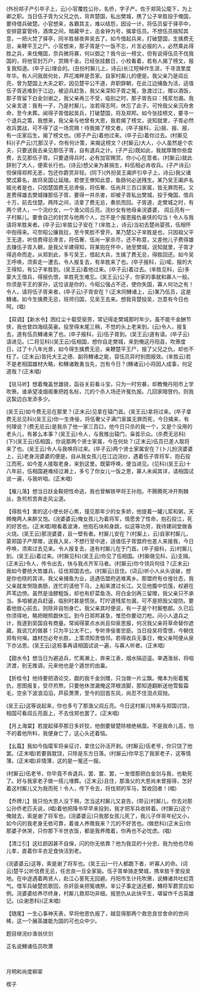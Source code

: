 <!-- { "loadSidebar": true } -->
(外扮郑子产引卒子上，云)小官覆姓公孙，名侨，字子产。佐于郑简公麾下，为上卿之职。当日伍子胥为父兄之仇，背弃楚国，私出樊城，携了公子芈胜投于俺国，要待借兵破楚。小官想来，各霸其主，难以结怨，因设一计，将伍员留于驿亭中，安排筵宴管待，酒席之间，暗藏甲士，击金钟为号，擒拿伍员。不想伍员揣知其意，一把火焚了驿亭，同半胜昼夜奔吴去了。如今借起兵来，打破楚国，生擒费无忌，亲鞭平王之尸。小官想来，那子胥是个一饭不忘，片言必报的人，必然乘此得胜之兵，来伐俺国，奈兵微将寡，何以御之？我今出一榜文，但有说得伍员不伐我国的，将他官封万户，赏赐千金。已经张挂数日，小校看着，若有人揭了榜文，报复我知道。(卒子云)理会的。(丑扮村厮儿上，诗云)长江短棹作生涯，千寻浪里度年华。有人问我居何处，芦花滩畔是吾家。自家村厮儿的便是。我父亲乃是闾丘亮，曾为楚国上大夫之职，因见楚平公不道，弃职辞朝，在此江边捕鱼为活，适值伍子胥逃难到于江边，被迫兵赶急，我父亲深知子胥之冤，急渡过江，赠以酒饭，那子胥留下白金剑谢之，我父亲再三不受，临别之时，那子胥告曰：残浆勿漏。我父亲言道：我有一子，乃是村厮儿，汝若得志呵，休忘了此子。可怜我父亲沉舟舍命，至今未葬。闻得子胥借起吴兵，打破楚国，将及郑邦。如今张挂榜文，要寻一个退兵之策，我想来，我父亲与他曾有大恩，我若揭了榜文，说知就里，子胥必然收兵罢战，可不得了这一场赏赐！待我揭了榜文者。(卒子报科，云)报、报、报，有一庄家后生，揭了榜文也。(郑子产云)着他过来。(卒子云)着你过去。(村厮见科)(子产云)兀那汉子，你有何计策，来揭这榜文？(村厮云)大人，小人虽然是个农夫，只要送我去亲见那伍子胥，自有退兵之计。(子产云)既如此，我就厚赠你些盘费，去见那伍子胥。只要退得兵时，必有加官赐赏。你小心在意者。(村厮云)就此辞别了大人，便索长行也。(诗云)想父亲为甚捐生，料伍相必肯收兵。(子产诗云)但保得郑邦无恙，包还你爵赏非轻。(同下)(外扮吴王阖庐引卒子上，诗云)我父诸樊忒慕名，故将吴国让延陵。若使王僚知此意，鱼肠何必送残生。某乃吴王阖庐名姬光者是也，只因楚国费无忌谗佞，将伍奢、伍尚并三百口家属，皆无罪而死。又差费得雄去樊城赚那伍子胥，要得一并杀害，却被子胥私出樊城，投于俺国，借兵十万，前去伐楚。两阵之间，活拿了费无忌，奏凯而回。子胥道，走樊城之时，有两个贤人，一个浣纱女，一个渔父闾丘亮。浣纱女有他母亲浣婆婆，
闾丘亮有一子村厮儿。要舍自己的封赏与他两个人，岂不是个报恩报仇豪侠的勾当！令人与我请将芈胜来者。(卒子云)芈胜公子安在？(芈胜上，诗云)当初去楚尚婴孩，伍相怀中抱得来。可奈昭公攘我拉，至今笑脸不曾开。某乃楚公子芈胜是也，只因祖父平王无道，听信费得忌谗言，将伍奢、伍尚一家杀尽，还不称意，又差他儿子费得雄去赚伍子胥入朝，是我父半建得知，将某抱在怀中，驰至樊城，说知就里，子胥才得逃命而走。从郑到此，多亏吴王，借起大兵，生擒了费无忌，得胜回还。如今吴王呼唤，须索走一遭去。令人报复去，有芈胜来了也。(卒子报科，云)喏，报的大王得知，有公子芈胜到。(吴王云)着他过来。(卒子云)着过去。(芈胜见科，云)多蒙大王借兵，得报仇恨，芈胜死生难忘。(吴王云)公子，你家的事就和寡人一般。你须是平王的家孙，这位该是你的，今昭公强占不还，使你失国，寡人何功之有！令人，请将伍子胥来者，(卒子云)子胥安在？(正末同鱄诸上，云)某乃伍员，这是鱄诸。如今生擒费无忌，班师归国，见吴王去来。想我背楚投吴，岂意有今日也呵。(唱)

【双调】【新水令】困红尘十载受驱劳，常记得走樊城那时年少。虽不能千金酬节侠，我也曾四海结英豪。投至得末尾三稍，不觉的头上老来到。(云)令人，报复去，道有伍员鱄诸来了也。(卒子报科，云)伍子胥到。(吴王云)道有请。(卒子云)请进见。(二将见科)(吴王云)伍相国，想你自走樊城，来到俺这丹阳县，吹箫度日，过了十八年光景，如今得生擒费无忌，亲鞭楚平王尸，报了父兄之仇，却也不枉了。(正末云)皆托大王之德、副将鱄诸之能，容伍员异时别图报效。(芈胜云)若不是老相国雄材大略，和鱄诸敢勇当先，岂有今日？(鱄诸云)小将因人成事，何足道哉？(正末唱)

【驻马听】想着俺盖世雄骁，函谷关前看斗宝，只为一时穷暴，却教俺丹阳市上学吹箫。谁承望凌烟阁重把姓名标，兀的个杀人场还许冤仇报。几回家暗窨约。则我这鬓边白发添多少。

(吴王云)如今费无忌在那里？(正末云)见拿在辕门首。(吴王云)拿将过来。(卒子拿费无忌见科)(吴王云)你一生谗佞，将伍奢父子满门家属无罪而死，今日擒来，有何理说？(费无忌云)是我杀了他一家三百口，他今日只杀的我一个，又是个没用的老头儿，有甚么本事？(吴王云)令人，与我推出辕门，枭首示众。(杀费无忌科)(下)(吴王云)伍相国，你说那两个贤士家属，今在何处？(正末云)伍员已差人取将来了也。(吴王云)令人与我唤将过来。(卒子云)两个贤士家属安在？(卜儿扮浣婆婆上，云)老身浣婆婆的便是。自从我女孩儿在江边浣纱，遇着伍子胥将军，抱石投江而死，如今差人接取老身，来到这里。既蒙呼唤，便当进见。(见科)(吴王云)十八年前，伍相国避难经过濑上，多亏了你女儿一饭之恩，寡人未闻其详，请相国试说一遍，与我听咱。(正末唱)

【雁儿落】想当日跃金鞍把性命逃，我也曾解铁甲将王孙抱。不腾腾死冲开荆棘丛，急煎煎苦奔走风尘道。

【得胜令】害的这小使长好心焦，撞见那年少的女多娇，他提着一罐儿浆和粥，天赐俺两人来醉又饱。(浣婆婆云)俺女孩儿为着将军，情愿舍了性命，抱石投江，死的好苦也。(正末唱)眼看着波涛，他抱石块和身跳，似这等功劳，我待建祠堂做香火烧。(吴王云)那浣婆婆，且一壁有者。村厮儿安在？(村厮上，云)自家村厮儿，蒙郑国子产厚赠，送我入吴，不想行至中途，适值伍子胥盟府也差人来接我，今日呼唤，须索过去见来。令人报复去，道有村厮儿在于门首。(卒子报科，云)村厮儿到。(吴王云)着过来。(村厮见科)(吴王云)你见了伍相国。(村厮做见科，云)支揖。(正末云)令人，传令出去，快与我点齐军马者。(村厮云)你今领兵何往？(正末云)我如今要统大势雄兵，征伐郑国去也。(村厮云)且住。(词云)听小人从头说破，想是你也晓的其详。我父亲捕鱼为业，适遇伍盟府逃难离乡。那盟府有仓徨壮态，我父亲就发恻隐衷肠，连忙的请他下马，上船来渡过长江。又见他腹中饥饿，权避在芦苇边傍。虽然是浊醪粗饭，却也有虾菜鱼汤。将白金剑再三留赠，我父亲只不承当。多咱被追兵赶逼，临别时甚是慌张。叮咛道残浆勿漏，可不是把我父堤防。要着他放心前去，则除非自刎身亡。我父亲其时便说，有一子是个村厮憨郎。久已后你须得地，略把眼照觑休忘。到今日郑邦甚急，惟恐你要动刀枪。问小人退兵之计，我道到吴国自有商量。常闻得蒙点水尚且仰泉思报，何况我父亲将草命替你遮藏。我说兀的做甚！只为平公太不仁，专听谗佞害忠臣。当日投吴将雪恨，今朝伐郑有何嗔。雄材岂必夸长胜，上策须知贵恤邻。若得收兵无事日，俺父亲呵便从泉下亦沾恩。(吴王云)这桩事再请相国试说一遍，与寡人听者。(正末唱)

【甜水令】想当日为避追兵，忙离濑上，奔来江表，烟水隔迢遥。幸遇渔翁，将咱济渡，别无推调，元来他也是个遁世的由巢。

【折桂令】他待要把酒论交，觑的我千金剑赠，只当做一片尘飘。俺本为衔着冤仇，思图报复，受尽煎熬，只要他休泄漏俺这萍根浪脚，那知道翻断送他雪鬓霜毛，空余下波浪滔滔，芦荻萧萧，至今的回首东风，尚忍不住泪点双抛。

(吴王云)这等说起来，你也多亏了那渔父闾丘亮。今日这村厮儿特来与郑国讨饶，相国可看闾丘亮面上，不去伐郑也罢了。(正末唱)

【月上海棠】若提起驿亭那日多奸狡，他倒要替楚除根绝祸苗。不是我命儿高，怕不的着他所料，我便身亡了，这心头还着恼。

【幺篇】我如今指麾军将亲征讨，拿住公孙活开剥。(村厮云)伍老爷，你只饶了他罢。(正末唱)若要我耽饶，只除是东方日落。(村厮云)你早忘了我家老子，这等情薄。(正末唱)非情薄，这的是一冤还一报。

(村厮云)伍老爷，你毕竟不肯退兵，罢、罢、罢，一发借那把白金剑与我，也勒死了。好与我家老子做一搭儿埋葬。(正末云)且住，那渔父的大恩尚未曾报得，怎好着这村厮儿又为我而死！令人，传下令去，将伐郑的军马，暂收回者！(唱)

【乔牌儿】我只怕大恩人没下稍，怎当这村厮儿又哀告。(带云)村厮儿，你去对那公孙侨老匹夫说，(唱)着他把降书早早来投到，我才把军兵收转着。(村厮云)这个俺就去，索是谢了将军也。(浣婆婆云)只我那女孩儿死了，我儿子伴哥年纪又小，如今闪的我老身无依可靠，着谁人养赡我来？兀的不好苦也。(做悲科)(正末云)你那婆子休哭，只你那下半世衣饭，都是我养赡着，你再也不必忧虑。(唱)

【清江引】这红颜因甚不自保，闪的你无依靠？他为我显的十分忠，我为他也尽些儿孝，直着你丰衣足食快活到老。

(浣婆婆云)这等，索是谢了将军也。(吴王云)一行人都跪下者，听寡人的命。(词云)楚平公听信费无忌，任忠良一旦全家毙。伍子胥单骑走樊城，携芈胜千里投吴地。在中途遇着两贤人，赴江心誓死无回避。丹阳市生计托吹箫，说鱄诸共吐虹霓气。借军兵破楚凯歌回，杀奸臣亲把冤魂祭。芈公子事定送还都，鱄将军爵赏应如例。浣婆婆给养尽终身，村厮儿救郑功非细。报恩仇从此快平生，堪留作千古英雄记。(众谢恩科)(正末唱)

【随尾】一生心事神天表，早将他恩仇报了，越显得那两个救忠良甘舍命的世间稀，这一个展英雄能为国的可也众中少。

题目继浣纱渔翁伏剑

正名说鱄诸伍员吹萧


　
　




月明和尚度柳翠

楔子

